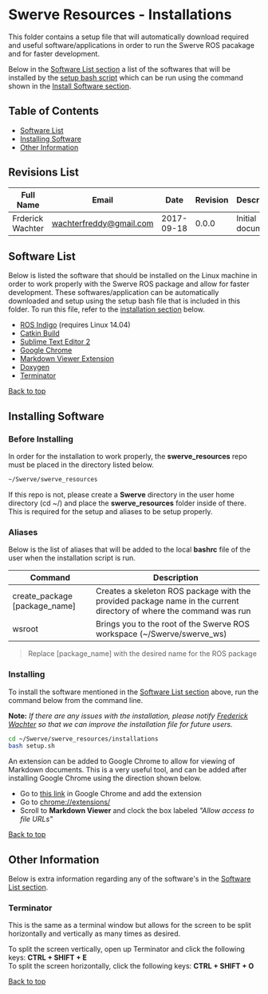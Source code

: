 # Swerve Resources - Installations

This folder contains a setup file that will automatically download required and useful software/applications
in order to run the Swerve ROS pacakage and for faster development. 

Below in the [Software List section](#software) a list of the softwares that will be installed by the 
[setup bash script](setup.sh) which can be run using the command shown in the [Install Software section](#install).

## Table of Contents
- [Software List](#software)
- [Installing Software](#install)
- [Other Information](#other)

## Revisions List
Full Name | Email | Date | Revision | Description
--- | --- | --- | --- | ---
Frderick Wachter | wachterfreddy@gmail.com | 2017-09-18 | 0.0.0 | Initial document

<a id="software"/>

## Software List

Below is listed the software that should be installed on the Linux machine in order to work properly with 
the Swerve ROS package and allow for faster development. These softwares/application can be automatically
downloaded and setup using the setup bash file that is included in this folder. To run this file, refer to
the [installation section](#install) below.

- [ROS Indigo](http://wiki.ros.org/indigo) (requires Linux 14.04)
- [Catkin Build](http://catkin-tools.readthedocs.io/en/latest/installing.html)
- [Sublime Text Editor 2](http://www.sublimetext.com/)
- [Google Chrome](https://www.google.com/chrome/browser/desktop/index.html)
- [Markdown Viewer Extension](https://chrome.google.com/webstore/detail/markdown-viewer/ckkdlimhmcjmikdlpkmbgfkaikojcbjk?hl=en)
- [Doxygen](http://www.stack.nl/~dimitri/doxygen/)
- [Terminator](https://gnometerminator.blogspot.ca/)

[Back to top](#top)

<a id="install"/>

## Installing Software

### Before Installing
In order for the installation to work properly, the **swerve_resources** repo must be placed in the directory listed below.

```bash
~/Swerve/swerve_resources
```

If this repo is not, please create a **Swerve** directory in the user home directory (cd ~/) and place the **swerve_resources** folder inside of there. This is required for the setup and aliases to be setup properly.

### Aliases
Below is the list of aliases that will be added to the local **bashrc** file of the user when the installation script is run. 

Command | Description
--- | ---
create_package [package_name] | Creates a skeleton ROS package with the provided package name in the current directory of where the command was run
wsroot | Brings you to the root of the Swerve ROS workspace (~/Swerve/swerve_ws)
> Replace [package_name] with the desired name for the ROS package

### Installing
To install the software mentioned in the [Software List section](#software) above, run the command below
from the command line. 

**Note:** _If there are any issues with the installation, please notify 
[Frederick Wachter](mailto:wachterfreddy@gmail.com?Subject=Swerve%20Software%20Installation%20Issue&Body=Name%3A%20%0AIssue%3A%20) 
so that we can improve the installation file for future users._

```bash
cd ~/Swerve/swerve_resources/installations
bash setup.sh
```

An extension can be added to Google Chrome to allow for viewing of Markdown documents. This is a very useful
tool, and can be added after installing Google Chrome using the direction shown below.

- Go to [this link](https://chrome.google.com/webstore/detail/markdown-viewer/ckkdlimhmcjmikdlpkmbgfkaikojcbjk?hl=en) in Google 
Chrome and add the extension
- Go to [chrome://extensions/](chrome://extensions/)
- Scroll to **Markdown Viewer** and clock the box labeled _"Allow access to file URLs"_

[Back to top](#top)

<a id="other"/>

## Other Information

Below is extra information regarding any of the software's in the [Software List section](#software).

### Terminator
This is the same as a terminal window but allows for the screen to be split horizontally and vertically as many times as desired. 

To split the screen vertically, open up Terminator and click the following keys: **CTRL + SHIFT + E**  
To split the screen horizontally, click the following keys: **CTRL + SHIFT + O**

[Back to top](#top)


